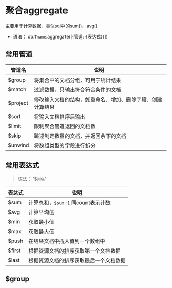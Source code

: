 # 聚合aggregate
主要用于计算数据，类似sql中的sum()、avg()
- 语法： db.`Tname`.aggregate([{管道: {表达式}}])

## 常用管道
管道名 | 说明
------ | -----
$group | 将集合中的文档分组，可用于统计结果
$match | 过滤数据，只输出符合符合条件的文档
$project | 修改输入文档的结构，如重命名、增加、删除字段、创建计算结果
$sort    | 将输入文档排序后输出
$limit    |限制聚合管道返回的文档数
$skip    |跳过制定数量的文档，并返回余下的文档
$unwind  | 将数组类型的字段进行拆分

## 常用表达式
> 语法： '$`列名`'

表达式 | 说明
------ | -----
$sum    | 计算总和，`$sum:1` 同count表示计数
$avg    | 计算平均值
$min    | 获取最小值
$max    | 获取最大值
$push    | 在结果文档中插入值到一个数组中
$first    | 根据资源文档的排序获取第一个文档数据
$last    | 根据资源文档的排序获取最后一个文档数据

## $group
